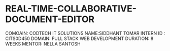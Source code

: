 # REAL-TIME-COLLABORATIVE-DOCUMENT-EDITOR
COMOAIN: CODTECH IT SOLUTIONS
NAME:SIDDHANT TOMAR
INTERN ID : CITS0D450
DOMAIN: FULL STACK WEB DEVELOPMENT
DURATION: 8 WEEKS
MENTOR: NELLA SANTOSH 
